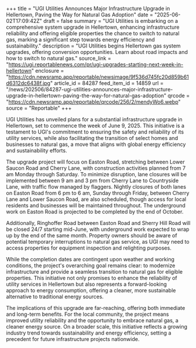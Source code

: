 +++
title = "UGI Utilities Announces Major Infrastructure Upgrade in Hellertown, Paving the Way for Natural Gas Adoption"
date = "2025-06-02T17:09:42Z"
draft = false
summary = "UGI Utilities is embarking on a comprehensive system upgrade in Hellertown, enhancing infrastructure reliability and offering eligible properties the chance to switch to natural gas, marking a significant step towards energy efficiency and sustainability."
description = "UGI Utilities begins Hellertown gas system upgrades, offering conversion opportunities. Learn about road impacts and how to switch to natural gas."
source_link = "https://ugi.reportablenews.com/pr/ugi-upgrades-starting-next-week-in-hellertown"
enclosure = "https://cdn.newsramp.app/reportable/newsimage/9f536d745fc20d859b61d6312dc6438f.jpg"
article_id = 84287
feed_item_id = 14859
url = "/news/202506/84287-ugi-utilities-announces-major-infrastructure-upgrade-in-hellertown-paving-the-way-for-natural-gas-adoption"
qrcode = "https://cdn.newsramp.app/reportable/qrcode/256/2/mendyWo6.webp"
source = "Reportable"
+++

<p>UGI Utilities has unveiled plans for a substantial infrastructure upgrade in Hellertown, set to commence the week of June 9, 2025. This initiative is a testament to UGI's commitment to ensuring the safety and reliability of its utility services, while also facilitating the transition of select homes and businesses to natural gas, a move that aligns with global energy efficiency and sustainability efforts.</p><p>The upgrade project will focus on Easton Road, stretching between Lower Saucon Road and Cherry Lane, with construction activities planned from 7 am Monday through Saturday. To minimize disruption, lane closures will be implemented between 9 am and 3 pm from Cherry Lane to Countryside Lane, with traffic flow managed by flaggers. Nightly closures of both lanes on Easton Road from 6 pm to 6 am, Sunday through Friday, between Cherry Lane and Lower Saucon Road, are also scheduled, though access for local residents and businesses will be maintained throughout. The underground work on Easton Road is projected to be completed by the end of October.</p><p>Additionally, Ringhoffer Road between Easton Road and Sherry Hill Road will be closed 24/7 starting mid-June, with underground work expected to wrap up by the end of the same month. Property owners should be aware of potential temporary interruptions to natural gas service, as UGI may need to access properties for equipment inspection and relighting purposes.</p><p>While the completion dates are contingent upon weather and working conditions, the project's overarching goal remains clear: to modernize infrastructure and provide a seamless transition to natural gas for eligible properties. This initiative not only promises to enhance the reliability of utility services in Hellertown but also represents a forward-looking approach to energy consumption, offering a cleaner, more sustainable alternative to traditional energy sources.</p><p>The implications of this upgrade are far-reaching, offering both immediate and long-term benefits. For the local community, the project means improved utility reliability and the opportunity to embrace natural gas, a cleaner energy source. On a broader scale, this initiative reflects a growing industry trend towards sustainability and energy efficiency, setting a precedent for future infrastructure projects nationwide.</p>